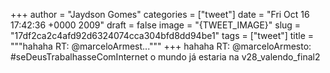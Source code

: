 
+++
author = "Jaydson Gomes"
categories = ["tweet"]
date = "Fri Oct 16 17:42:36 +0000 2009"
draft = false
image = "{TWEET_IMAGE}"
slug = "17df2ca2c4afd92d6324074cca304bfd8dd94be1"
tags = ["tweet"]
title = """hahaha RT: @marceloArmest..."""
+++
hahaha RT: @marceloArmesto: #seDeusTrabalhasseComInternet o mundo já estaria na v28_valendo_final2

